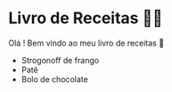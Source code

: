 # Livro de Receitas :man_cook:

Olá ! Bem vindo ao meu livro de receitas :wave:

- Strogonoff de frango
- Patê
- Bolo de chocolate
